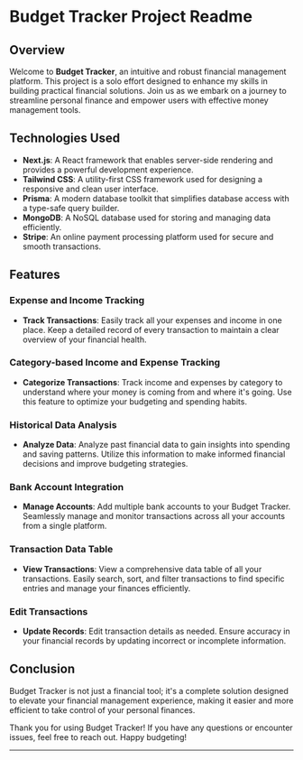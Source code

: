 # Budget Tracker Project Readme

## Overview
Welcome to **Budget Tracker**, an intuitive and robust financial management platform. This project is a solo effort designed to enhance my skills in building practical financial solutions. Join us as we embark on a journey to streamline personal finance and empower users with effective money management tools.

## Technologies Used
- **Next.js**: A React framework that enables server-side rendering and provides a powerful development experience.
- **Tailwind CSS**: A utility-first CSS framework used for designing a responsive and clean user interface.
- **Prisma**: A modern database toolkit that simplifies database access with a type-safe query builder.
- **MongoDB**: A NoSQL database used for storing and managing data efficiently.
- **Stripe**: An online payment processing platform used for secure and smooth transactions.

## Features

### Expense and Income Tracking
- **Track Transactions**: Easily track all your expenses and income in one place. Keep a detailed record of every transaction to maintain a clear overview of your financial health.

### Category-based Income and Expense Tracking
- **Categorize Transactions**: Track income and expenses by category to understand where your money is coming from and where it's going. Use this feature to optimize your budgeting and spending habits.

### Historical Data Analysis
- **Analyze Data**: Analyze past financial data to gain insights into spending and saving patterns. Utilize this information to make informed financial decisions and improve budgeting strategies.

### Bank Account Integration
- **Manage Accounts**: Add multiple bank accounts to your Budget Tracker. Seamlessly manage and monitor transactions across all your accounts from a single platform.

### Transaction Data Table
- **View Transactions**: View a comprehensive data table of all your transactions. Easily search, sort, and filter transactions to find specific entries and manage your finances efficiently.

### Edit Transactions
- **Update Records**: Edit transaction details as needed. Ensure accuracy in your financial records by updating incorrect or incomplete information.

## Conclusion
Budget Tracker is not just a financial tool; it's a complete solution designed to elevate your financial management experience, making it easier and more efficient to take control of your personal finances.

Thank you for using Budget Tracker! If you have any questions or encounter issues, feel free to reach out. Happy budgeting!

---
